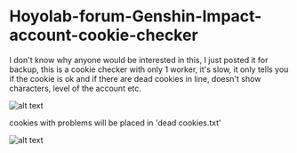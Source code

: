 # Hoyolab-forum-Genshin-Impact-account-cookie-checker
I don't know why anyone would be interested in this, I just posted it for backup, this is a cookie checker with only 1 worker, it's slow, it only tells you if the cookie is ok and if there are dead cookies in line, doesn't show characters, level of the account etc.

![alt text](https://cdn.discordapp.com/attachments/426857935893692417/889664459872825394/unknown.png)


cookies with problems will be placed in 'dead cookies.txt'

![alt text](https://cdn.discordapp.com/attachments/426857935893692417/889664683659919390/unknown.png)
